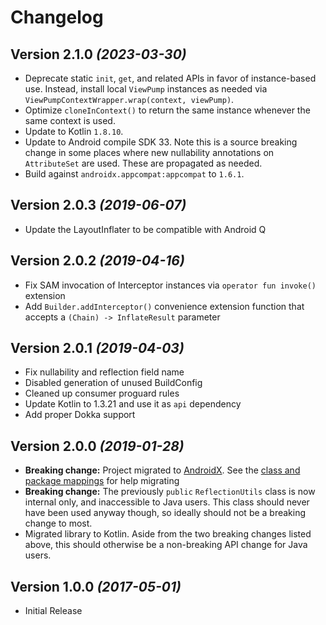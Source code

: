 # Changelog

## Version 2.1.0 *(2023-03-30)*
- Deprecate static `init`, `get`, and related APIs in favor of instance-based use. Instead, install local `ViewPump` instances as needed via `ViewPumpContextWrapper.wrap(context, viewPump)`.
- Optimize `cloneInContext()` to return the same instance whenever the same context is used.
- Update to Kotlin `1.8.10`.
- Update to Android compile SDK 33. Note this is a source breaking change in some places where new nullability annotations on `AttributeSet` are used. These are propagated as needed.
- Build against `androidx.appcompat:appcompat` to `1.6.1`.

## Version 2.0.3 *(2019-06-07)*
- Update the LayoutInflater to be compatible with Android Q

## Version 2.0.2 *(2019-04-16)*

- Fix SAM invocation of Interceptor instances via `operator fun invoke()` extension
- Add `Builder.addInterceptor()` convenience extension function that accepts a `(Chain) -> InflateResult` parameter

## Version 2.0.1 *(2019-04-03)*

- Fix nullability and reflection field name
- Disabled generation of unused BuildConfig
- Cleaned up consumer proguard rules
- Update Kotlin to 1.3.21 and use it as `api` dependency
- Add proper Dokka support

## Version 2.0.0 *(2019-01-28)*

- **Breaking change:** Project migrated to [AndroidX](https://developer.android.com/jetpack/androidx/). See the [class and package mappings](https://developer.android.com/jetpack/androidx/migrate) for help migrating
- **Breaking change:** The previously `public` `ReflectionUtils` class is now internal only, and inaccessible to Java users. This class should never have been used anyway though, so ideally should not be a breaking change to most.
- Migrated library to Kotlin. Aside from the two breaking changes listed above, this should otherwise be a non-breaking API change for Java users.

## Version 1.0.0 *(2017-05-01)*

- Initial Release
